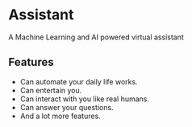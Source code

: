 # Assistant

A Machine Learning and AI powered virtual assistant

## Features

* Can automate your daily life works.
* Can entertain you.
* Can interact with you like real humans.
* Can answer your questions.
* And a lot more features.
